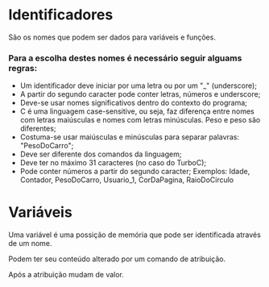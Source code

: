 # Identificadores

São os nomes que podem ser dados para variáveis e funções.

### Para a escolha destes nomes é necessário seguir alguams regras:

- Um identificador deve iniciar por uma letra ou por um "_" (underscore);
- A partir do segundo caracter pode conter letras, números e underscore;
- Deve-se usar nomes significativos dentro do contexto do programa;
- C é uma linguagem case-sensitive, ou seja, faz diferença entre nomes com letras maiúsculas e nomes com letras minúsculas.  Peso   e  peso são diferentes;
- Costuma-se usar maiúsculas e minúsculas para separar palavras: "PesoDoCarro";
- Deve ser diferente dos comandos da linguagem;
- Deve ter no máximo 31 caracteres (no caso do TurboC);
- Pode conter números a partir do segundo caracter;
Exemplos: 
Idade, Contador, PesoDoCarro,
Usuario_1, CorDaPagina, RaioDoCirculo

# Variáveis

Uma variável é uma possição de memória que pode ser identificada através de um nome.

Podem ter seu conteúdo alterado por um comando de atribuição.

Após a atribuição mudam de valor.